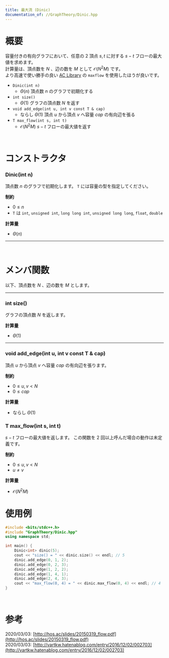 ```yaml
---
title: 最大流 (Dinic)
documentation_of: //GraphTheory/Dinic.hpp
---
```


# 概要

容量付きの有向グラフにおいて、任意の $2$ 頂点 $s, t$ に対する $s-t$ フローの最大値を求めます。  
計算量は、頂点数を $N$ 、辺の数を $M$ として $\mathcal{O}(N^2M)$ です。  
より高速で使い勝手の良い [AC Library](https://github.com/atcoder/ac-library) の `maxflow` を使用したほうが良いです。  

- `Dinic(int n)`
	- $\Theta(n)$ 頂点数 $n$ のグラフで初期化する
- `int size()`
	- $\Theta(1)$ グラフの頂点数 $N$ を返す
- `void add_edge(int u, int v const T & cap)`
	- ならし $\Theta(1)$ 頂点 $u$ から頂点 $v$ へ容量 $cap$ の有向辺を張る
- `T max_flow(int s, int t)`
	- $\mathcal{O}(N^2M)$ $s-t$ フローの最大値を返す

<br>

# コンストラクタ

### Dinic(int n)

頂点数 $n$ のグラフで初期化します。
`T` には容量の型を指定してください。  

**制約**

- $0 \leq n$
- `T` は `int`, `unsigned int`, `long long int`, `unsigned long long`, `float`, `double`

**計算量**

- $\Theta(n)$

---

<br>

# メンバ関数

以下、頂点数を $N$ 、辺の数を $M$ とします。  

---

### int size()

グラフの頂点数 $N$ を返します。  

**計算量**

- $\Theta(1)$

---

### void add_edge(int u, int v const T & cap)

頂点 $u$ から頂点 $v$ へ容量 $cap$ の有向辺を張ります。  

**制約**

- $0 \leq u, v < N$
- $0 \leq cap$

**計算量**

- ならし $\Theta(1)$

### T max_flow(int s, int t)

$s-t$ フローの最大値を返します。
この関数を $2$ 回以上呼んだ場合の動作は未定義です。  

**制約**

- $0 \leq u, v < N$
- $u \neq v$

**計算量**

- $\mathcal{O}(N^2M)$

# 使用例

```cpp
#include <bits/stdc++.h>
#include "GraphTheory/Dinic.hpp"
using namespace std;

int main() {
	Dinic<int> dinic(5);
	cout << "size() = " << dinic.size() << endl; // 5
	dinic.add_edge(0, 1, 2);
	dinic.add_edge(0, 2, 3);
	dinic.add_edge(1, 2, 2);
	dinic.add_edge(1, 4, 1);
	dinic.add_edge(2, 4, 3);
	cout << "max_flow(0, 4) = " << dinic.max_flow(0, 4) << endl; // 4
}
```

<br>

# 参考

2020/03/03: [http://hos.ac/slides/20150319_flow.pdf](http://hos.ac/slides/20150319_flow.pdf)  
2020/03/03: [http://vartkw.hatenablog.com/entry/2016/12/02/002703](http://vartkw.hatenablog.com/entry/2016/12/02/002703)  

<br>